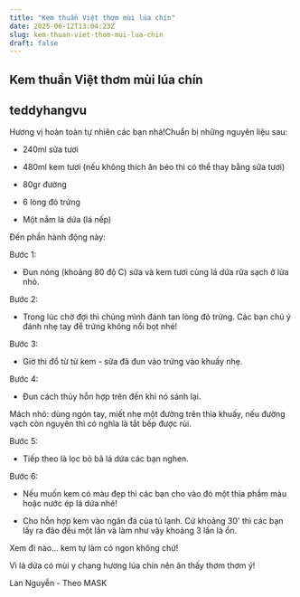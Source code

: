 ```yaml
---
title: "Kem thuần Việt thơm mùi lúa chín"
date: 2025-06-12T13:04:23Z
slug: kem-thuan-viet-thom-mui-lua-chin
draft: false
---
```


## Kem thuần Việt thơm mùi lúa chín

## teddyhangvu

Hương vị hoàn toàn tự nhiên các bạn nhá!Chuẩn bị những nguyên liệu sau:


  
- 240ml sữa tươi 

- 480ml kem tươi (nếu không thích ăn béo thì có thể thay bằng sữa tươi)

- 80gr đường 

- 6 lòng đỏ trứng

- Một nắm lá dứa (lá nếp)


 
Đến phần hành động này: 





Bước 1:

- Đun nóng (khoảng 80 độ C) sữa và kem tươi cùng lá dứa rửa sạch ở lửa nhỏ.




Bước 2:

- Trong lúc chờ đợi thì chúng mình đánh tan lòng đỏ trứng. Các bạn chú ý đánh nhẹ tay để trứng không nổi bọt nhé!




Bước 3:

- Giờ thì đổ từ từ kem - sữa đã đun vào trứng vào khuấy nhẹ.




Bước 4:

- Đun cách thủy hỗn hợp trên đến khi nó sánh lại.

Mách nhỏ: dùng ngón tay, miết nhẹ một đường trên thìa khuấy, nếu đường vạch còn nguyên thì có nghĩa là tắt bếp được rùi.




Bước 5:

- Tiếp theo là lọc bỏ bã lá dứa các bạn nghen.


Bước 6:

- Nếu muốn kem có màu đẹp thì các bạn cho vào đó một thìa phầm màu hoặc nước ép lá dứa nhé!

- Cho hỗn hợp kem vào ngăn đá của tủ lạnh. Cứ khoảng 30' thì các bạn lấy ra đảo đều một lần và làm như vậy khoảng 3 lần là ổn.


Xem đi nào... kem tự làm có ngon không chứ!


Vì lá dứa có mùi y chang hương lúa chín nên ăn thấy thơm thơm ý!



Lan Nguyễn - Theo MASK